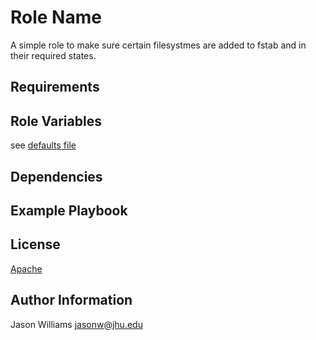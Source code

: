 Role Name
=========
A simple role to make sure certain filesystmes are added to fstab and in their required states.

Requirements
------------


Role Variables
--------------
see [defaults file](defaults/main.yml)

Dependencies
------------


Example Playbook
----------------


License
-------
[Apache](LICENSE)

Author Information
------------------
Jason Williams <jasonw@jhu.edu>
